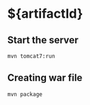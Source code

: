 ${artifactId}
======

Start the server
----------------

    mvn tomcat7:run

Creating war file
-----------------

    mvn package

